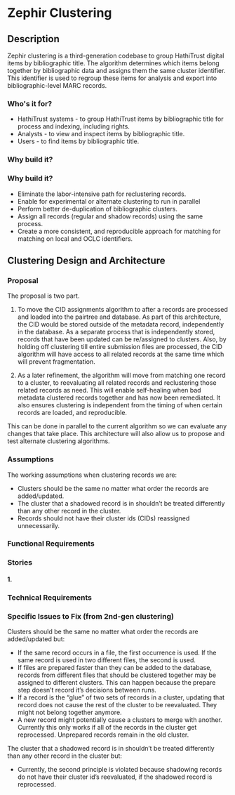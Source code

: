 

# Zephir Clustering

## Description
Zephir clustering is a third-generation codebase to group HathiTrust digital items by bibliographic title. The algorithm determines which items belong together by bibliographic data and assigns them the same cluster identifier. This identifier is used to regroup these items for analysis and export into bibliographic-level MARC records.

### Who's it for?
* HathiTrust systems - to group HathiTrust items by bibliographic title for process and indexing, including rights.
* Analysts - to view and inspect items by bibliographic title.
* Users - to find items by bibliographic title.

### Why build it?
### Why build it?
* Eliminate the labor-intensive path for reclustering records.
* Enable for experimental or alternate clustering to run in parallel
* Perform better de-duplication of bibliographic clusters.
* Assign all records (regular and shadow records) using the same process.
* Create a more consistent, and reproducible approach for matching for matching on local and OCLC identifiers.

## Clustering Design and Architecture

### Proposal

The proposal is two part.

1) To move the CID assignments algorithm to after a records are processed and loaded into the pairtree and database. As part of this architecture, the CID would be stored outside of the metadata record, independently in the database. As a separate process that is independently stored, records that have been updated can be re/assigned to clusters. Also, by holding off clustering till entire submission files are processed, the CID algorithm will have access to all related records at the same time which will prevent fragmentation.

2) As a later refinement, the algorithm will move from matching one record to a cluster, to reevaluating all related records and reclustering those related records as need. This will enable self-healing when bad metadata clustered records together and has now been remediated. It also ensures clustering is independent from the timing of when certain records are loaded, and reproducible.

This can be done in parallel to the current algorithm so we can evaluate any changes that take place. This architecture will also allow us to propose and test alternate clustering algorithms.

### Assumptions
The working assumptions when clustering records we are:
* Clusters should be the same no matter what order the records are added/updated.
* The cluster that a shadowed record is in shouldn’t be treated differently than any other record in the cluster.
* Records should not have their cluster ids (CIDs) reassigned unnecessarily.

### Functional Requirements

### Stories

#### 1.

### Technical Requirements

### Specific Issues to Fix (from 2nd-gen clustering)
Clusters should be the same no matter what order the records are added/updated but:
* If the same record occurs in a file, the first occurrence is used. If the same record is used in two different files, the second is used.
* If files are prepared faster than they can be added to the database, records from different files that should be clustered together may be assigned to different clusters. This can happen because the prepare step doesn’t record it’s decisions between runs.
* If a record is the “glue” of two sets of records in a cluster, updating that record does not cause the rest of the cluster to be reevaluated. They might not belong together anymore.    
* A new record might potentially cause a clusters to merge with another. Currently this only works if all of the records in the cluster get reprocessed. Unprepared records remain in the old cluster.

The cluster that a shadowed record is in shouldn’t be treated differently than any other record in the cluster but:
* Currently, the second principle is violated because shadowing records do not have their cluster id’s reevaluated, if the shadowed record is reprocessed.
